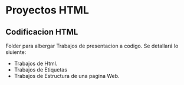 # Proyectos HTML 

## Codificacion HTML

Folder para albergar Trabajos de presentacion a codigo.
Se detallará lo siuiente:
- Trabajos de Html.
- Trabajos de Etiquetas
- Trabajos de Estructura de una pagina Web.